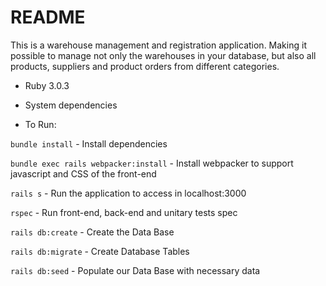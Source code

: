 # README

This is a warehouse management and registration application. Making it possible to manage not only the warehouses in your database, but also all products, suppliers and product orders from different categories.

* Ruby 3.0.3

* System dependencies

* To Run:

`bundle install` - Install dependencies

`bundle exec rails webpacker:install` - Install webpacker to support javascript and CSS of the front-end

`rails s` - Run the application to access in localhost:3000

`rspec` - Run front-end, back-end and unitary tests spec

`rails db:create` - Create the Data Base

`rails db:migrate` - Create Database Tables

`rails db:seed` - Populate our Data Base with necessary data

